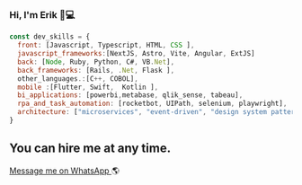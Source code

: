### Hi, I'm Erik 👋💻
```javascript
const dev_skills = {
  front: [Javascript, Typescript, HTML, CSS ],
  javascript_frameworks:[NextJS, Astro, Vite, Angular, ExtJS]
  back: [Node, Ruby, Python, C#, VB.Net],
  back_frameworks: [Rails, .Net, Flask ],
  other_languages.:[C++, COBOL],
  mobile :[Flutter, Swift,  Kotlin ],
  bi_applications: [powerbi,metabase, qlik_sense, tabeau],
  rpa_and_task_automation: [rocketbot, UIPath, selenium, playwright],
  architecture: ["microservices", "event-driven", "design system pattern", "AI", Web3.0],
}


```
## You can hire me at any time.   
<a href="https://wa.me/5215565816104" target="_blank">Message me on WhatsApp </a>   🌎




